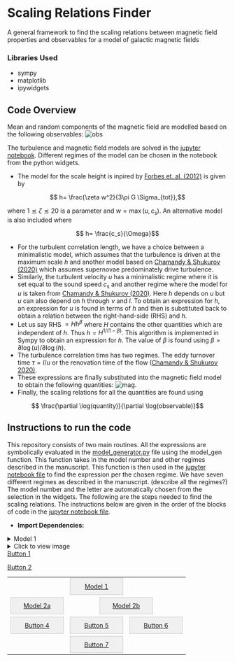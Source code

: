 
# Scaling Relations Finder
A general framework to find the scaling relations between magnetic field properties and observables for a model of galactic magnetic fields
### Libraries Used
* sympy
* matplotlib
* ipywidgets
## Code Overview
Mean and random components of the magnetic field are modelled based on the following observables:
![obs](https://github.com/Rnazx/Scaling-Relations/assets/42196798/bb3e29fe-9bc9-4374-876b-fe5da0455514)

The turbulence and magnetic field models are solved in the [jupyter notebook](https://github.com/Rnazx/Scaling-Relations/blob/master/scaling_relations.ipynb). Different regimes of the model can be chosen in the notebook from the python widgets. 
* The model for the scale height is inpired by [Forbes et. al. (2012)](https://ui.adsabs.harvard.edu/abs/2012ApJ...754...48F/abstract) is given by
```math
  h= \frac{\zeta w^2}{3\pi G \Sigma_{tot}},
```
where $1\lesssim\zeta\lesssim20$ is a parameter and $w=\max(u,c_\mathrm{s})$.
An alternative model is also included where 
```math
  h= \frac{c_s}{\Omega}
```
* For the turbulent correlation length, we have a choice between a minimalistic model, which assumes that the turbulence is driven at the maximum scale $h$ and another model based on [Chamandy \& Shukurov (2020)](https://ui.adsabs.harvard.edu/abs/2020Galax...8...56C/abstract) which assumes supernovae predominately drive turbulence.
*  Similarly, the turbulent velocity $u$ has a minimalistic regime where it is set equal to the sound speed $c_\mathrm{s}$ and another regime where the model for $u$ is taken from [Chamandy \& Shukurov (2020)](https://ui.adsabs.harvard.edu/abs/2020Galax...8...56C/abstract). Here $h$ depends on $u$ but $u$ can also depend on $h$ through $\nu$ and $l$. To obtain an expression for $h$, an expression for $u$ is found in terms of $h$ and then is substituted back to obtain a relation between the right-hand-side (RHS) and $h$. 
* Let us say RHS $=Hh^\beta$ where $H$ contains the other quantities which are independent of $h$. Thus $h = H^{1/(1-\beta)}$. This algorithm is implemented in Sympy to obtain an expression for $h$. The value of $\beta$ is found using $\beta = \partial \log(u)/\partial \log(h)$.
* The turbulence correlation time has two regimes. The eddy turnover time $\tau = l/u$ or the renovation time of the flow ([Chamandy \& Shukurov 2020)](https://ui.adsabs.harvard.edu/abs/2020Galax...8...56C/abstract).
* These expressions are finally substituted into the magnetic field model to obtain the following quantities:
 ![mag](https://github.com/Rnazx/Scaling-Relations/assets/42196798/2abb8bf5-9a63-4916-9846-ff2a17305ef5).
* Finally, the scaling relations for all the quantities are found using 
```math
  \frac{\partial \log(quantity)}{\partial \log(observable)}
```
## Instructions to run the code
This repository consists of two main routines. All the expressions are symbolically evaluated in the [model_generator.py](model_generator.py) file using the model_gen function. This function takes in the model number and other regimes described in the manuscript. This function is then used in the [jupyter notebook file](scaling_relations.ipynb) to find the  expression per the chosen regime. We have seven different regimes as described in the manuscript. (describe all the regimes?)
The model number and the letter are automatically chosen from the selection in the widgets. The following are the steps needed to find the scaling relations. The instructions below are given in the order of the blocks of code in the [jupyter notebook file](scaling_relations.ipynb).
* **Import Dependencies:**

<details>
  <summary> Model 1 </summary>

  <blockquote>

<details>
  <summary> $h$ </summary>
  
  ![Image Alt Text](scaling_relation_plots/scalh1.png)
  
</details>
  <details>
    <summary> $l$ </summary>
  </details>
  <details>
    <summary> $u$ </summary>
  </details>
  <details>
    <summary> $\tau$ </summary>
  </details>
  <details>
    <summary> $b_{\mathrm{iso}}$ </summary>
  </details>
  <blockquote>
  </blockquote>

</details>
<details>
  <summary>Click to view image</summary>
  
  ![Image Alt Text](scaling_relation_plots/scalh1.png)
  
</details>
<!-- Button 1 -->
<a href="https://www.example.com" class="button">Button 1</a>

<!-- Button 2 -->
<a href="https://www.example2.com" class="button">Button 2</a>
<!-- Center align the content -->
<div align="center">

<!-- Create an HTML table with 3 rows -->
<table style="border-collapse: collapse; width: 100%;">
    <tr>
        <!-- Empty cell for the top row -->
        <tr></tr>
        <!-- Button for the top row -->
        <td align="center" colspan="4">
            <a href="scaling_relation_plots/Model+1" style="display: inline-block; text-align: center; width: 100px; padding: 10px; border: 1px solid #ccc; background-color: #f0f0f0;">
                Model 1
            </a>
        </td>
    </tr>
    <tr>
        <!-- Button for the second row -->
        <td align="center" colspan="2">
            <a href="https://example.com/link2" style="display: inline-block; text-align: center; width: 100px; padding: 10px; border: 1px solid #ccc; background-color: #f0f0f0;">
                Model 2a
            </a>
        </td>
        <!-- Button for the second row -->
        <td align="center" colspan="2">
            <a href="https://example.com/link3" style="display: inline-block; text-align: center; width: 100px; padding: 10px; border: 1px solid #ccc; background-color: #f0f0f0;">
                Model 2b
            </a>
        </td>
    </tr>
    <tr>
        <!-- Button for the third row -->
        <td align="center" colspan="2">
            <a href="https://example.com/link4" style="display: inline-block; text-align: center; width: 100px; padding: 10px; border: 1px solid #ccc; background-color: #f0f0f0;">
                Button 4
            </a>
        </td>
        <!-- Button for the third row -->
        <td align="center" colspan="1">
            <a href="https://example.com/link5" style="display: inline-block; text-align: center; width: 100px; padding: 10px; border: 1px solid #ccc; background-color: #f0f0f0;">
                Button 5
            </a>
        </td>
        <!-- Button for the third row -->
        <td align="center" colspan="1">
            <a href="https://example.com/link6" style="display: inline-block; text-align: center; width: 100px; padding: 10px; border: 1px solid #ccc; background-color: #f0f0f0;">
                Button 6
            </a>
        </td>
    </tr>
    <tr>
        <!-- Empty cell for the bottom row -->
        <td></td>
        <!-- Button for the bottom row -->
        <td align="center" colspan="2">
            <a href="https://example.com/link7" style="display: inline-block; text-align: center; width: 100px; padding: 10px; border: 1px solid #ccc; background-color: #f0f0f0;">
                Button 7
            </a>
        </td>
    </tr>
</table>

</div>
